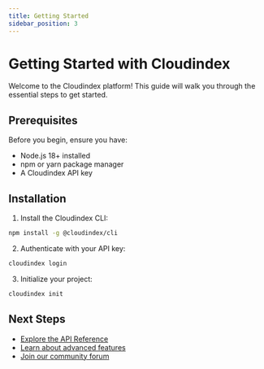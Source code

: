 ```yaml
---
title: Getting Started
sidebar_position: 3
---
```


# Getting Started with Cloudindex

Welcome to the Cloudindex platform! This guide will walk you through the essential steps to get started.

## Prerequisites

Before you begin, ensure you have:

- Node.js 18+ installed
- npm or yarn package manager
- A Cloudindex API key

## Installation

1. Install the Cloudindex CLI:
```bash
npm install -g @cloudindex/cli
```

2. Authenticate with your API key:
```bash
cloudindex login
```

3. Initialize your project:
```bash
cloudindex init
```

## Next Steps

- [Explore the API Reference](/api-reference)
- [Learn about advanced features](/docs/advanced)
- [Join our community forum](https://community.cloudindex.com)
